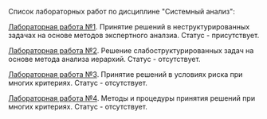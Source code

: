 Список лабораторных работ по дисциплине "Cистемный анализ":

[Лабораторная работа №1](https://github.com/oooNAKooo/BSUIR/tree/main/6%20sem/SA/lab_1). Принятие решений в неструктурированных задачах на основе методов экспертного аналзиа. Статус - присутствует.

[Лабораторная работа №2](https://github.com/oooNAKooo/BSUIR/tree/main/6%20sem/SA/lab_2). Решение слабоструктурированных задач на основе метода анализа иерархий. Статус - отсутствует.

[Лабораторная работа №3](https://github.com/oooNAKooo/BSUIR/tree/main/6%20sem/SA/lab_3). Принятие решений в условиях риска при многих критериях. Статус - отсутствует.

[Лабораторная работа №4](https://github.com/oooNAKooo/BSUIR/tree/main/6%20sem/SA/lab_4). Методы и процедуры принятия решений при многих критериях. Статус - отсутствует.
